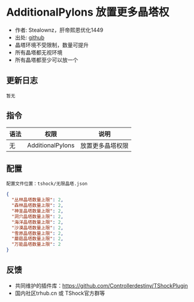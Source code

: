 # AdditionalPylons 放置更多晶塔权

- 作者: Stealownz，肝帝熙恩优化1449
- 出处: [github](https://github.com/Adventure-Terraria-Server-Project/AdditionalPylons-Plugin)
- 晶塔环境不受限制，数量可提升
- 所有晶塔都无视环境
- 所有晶塔都至少可以放一个

## 更新日志

```
暂无
```

## 指令

| 语法           |        权限         |   说明   |
| -------------- | :-----------------: | :------: |
| 无 | AdditionalPylons   | 放置更多晶塔权限|

## 配置
	配置文件位置：tshock/无限晶塔.json
```json
{
  "丛林晶塔数量上限": 2,
  "森林晶塔数量上限": 2,
  "神圣晶塔数量上限": 2,
  "洞穴晶塔数量上限": 2,
  "海洋晶塔数量上限": 2,
  "沙漠晶塔数量上限": 2,
  "雪原晶塔数量上限": 2,
  "蘑菇晶塔数量上限": 2,
  "万能晶塔数量上限": 2
}
```
## 反馈
- 共同维护的插件库：https://github.com/Controllerdestiny/TShockPlugin
- 国内社区trhub.cn 或 TShock官方群等